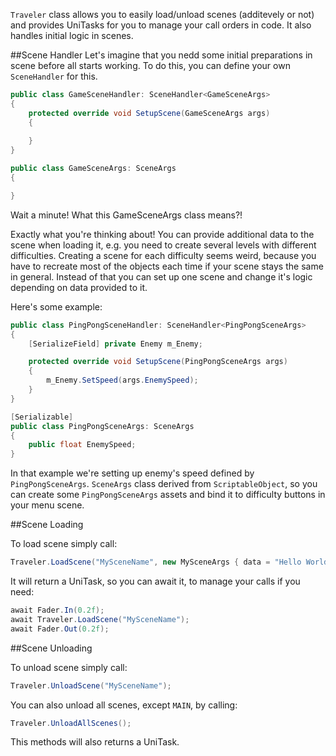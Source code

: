 `Traveler` class allows you to easily load/unload scenes (additevely or not) and provides UniTasks for you to manage your call orders in code. It also handles initial logic in scenes.

##Scene Handler
Let's imagine that you nedd some initial preparations in scene before all starts working. To do this, you can define your own `SceneHandler` for this.

```C#
public class GameSceneHandler: SceneHandler<GameSceneArgs>
{
    protected override void SetupScene(GameSceneArgs args)
    {
        
    }
}

public class GameSceneArgs: SceneArgs
{

}
```

Wait a minute! What this GameSceneArgs class means?! 

Exactly what you're thinking about! You can provide additional data to the scene when loading it, e.g. you need to create several levels with different difficulties. Creating a scene for each difficulty seems weird, because you have to recreate most of the objects each time if your scene stays the same in general. Instead of that you can set up one scene and change it's logic depending on data provided to it.

Here's some example:

```C#
public class PingPongSceneHandler: SceneHandler<PingPongSceneArgs>
{
    [SerializeField] private Enemy m_Enemy;

    protected override void SetupScene(PingPongSceneArgs args)
    {
        m_Enemy.SetSpeed(args.EnemySpeed);
    }
}

[Serializable]
public class PingPongSceneArgs: SceneArgs
{
    public float EnemySpeed;
}
```

In that example we're setting up enemy's speed defined by `PingPongSceneArgs`. `SceneArgs` class derived from `ScriptableObject`, so you can create some `PingPongSceneArgs` assets and bind it to difficulty buttons in your menu scene.

##Scene Loading

To load scene simply call:

```C#
Traveler.LoadScene("MySceneName", new MySceneArgs { data = "Hello World!" });
```

It will return a UniTask, so you can await it, to manage your calls if you need:

```C#
await Fader.In(0.2f); 
await Traveler.LoadScene("MySceneName");
await Fader.Out(0.2f);
```

##Scene Unloading

To unload scene simply call:

```C#
Traveler.UnloadScene("MySceneName");
```

You can also unload all scenes, except `MAIN`, by calling:

```C#
Traveler.UnloadAllScenes();
```

This methods will also returns a UniTask.



